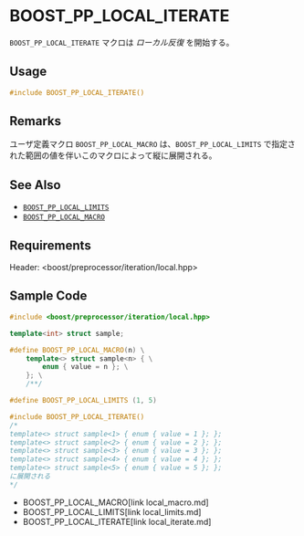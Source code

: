 # BOOST_PP_LOCAL_ITERATE

`BOOST_PP_LOCAL_ITERATE` マクロは *ローカル反復* を開始する。

## Usage

```cpp
#include BOOST_PP_LOCAL_ITERATE()
```

## Remarks

ユーザ定義マクロ `BOOST_PP_LOCAL_MACRO` は、`BOOST_PP_LOCAL_LIMITS` で指定された範囲の値を伴いこのマクロによって縦に展開される。

## See Also

- [`BOOST_PP_LOCAL_LIMITS`](local_limits.md)
- [`BOOST_PP_LOCAL_MACRO`](local_macro.md)

## Requirements

Header: &lt;boost/preprocessor/iteration/local.hpp&gt;

## Sample Code

```cpp
#include <boost/preprocessor/iteration/local.hpp>

template<int> struct sample;

#define BOOST_PP_LOCAL_MACRO(n) \
	template<> struct sample<n> { \
		enum { value = n }; \
	}; \
	/**/

#define BOOST_PP_LOCAL_LIMITS (1, 5)

#include BOOST_PP_LOCAL_ITERATE()
/* 
template<> struct sample<1> { enum { value = 1 }; };
template<> struct sample<2> { enum { value = 2 }; };
template<> struct sample<3> { enum { value = 3 }; };
template<> struct sample<4> { enum { value = 4 }; };
template<> struct sample<5> { enum { value = 5 }; };
に展開される
*/
```
* BOOST_PP_LOCAL_MACRO[link local_macro.md]
* BOOST_PP_LOCAL_LIMITS[link local_limits.md]
* BOOST_PP_LOCAL_ITERATE[link local_iterate.md]

